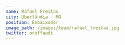 ```yaml
---
name: Rafael Freitas
city: Uberlândia - MG
position: Embaixador
image_path: /images/team/rafael_freitas.jpg
twitter: oraffaudi
---
```

